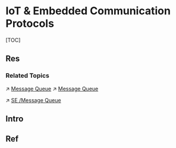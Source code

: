 # IoT & Embedded Communication Protocols

[TOC]



## Res
### Related Topics
↗ [Message Queue](../../../🔑%20CS_Core/🧬%20Computer%20System/Operating%20System%20(Theory)/OS%20Processes%20Management%20(CPU%20+%20Main%20Memory%20Resource)/IPC%20(Inter%20Process%20Communication)/Message%20Passing/Message%20Queue/Message%20Queue.md)
↗ [Message Queue](../../../🔑%20CS_Core/🧬%20Computer%20System/Operating%20System%20(Theory)/OS%20Processes%20Management%20(CPU%20+%20Main%20Memory%20Resource)/Concurrency%20Control/⭐️%20System%20Level%20Concurrency%20Control%20Mechanism/Concurrency%20Control%20Programming%20Models/Message%20Passing/Message%20Queue/Message%20Queue.md)

↗ [SE /Message Queue](../../../Software%20Engineering/👾%20Web%20Development/🥪%20Middleware/Messaging%20Services/Message%20Queue/Message%20Queue.md)



## Intro


## Ref

